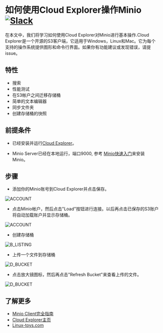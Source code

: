 # 如何使用Cloud Explorer操作Minio [![Slack](https://slack.minio.io/slack?type=svg)](https://slack.minio.io)

在本文中，我们将学习如何使用Cloud Explorer对Minio进行基本操作.Cloud Explorer是一个开源的S3客户端，它适用于Windows，Linux和Mac。它为每个支持的操作系统提供图形和命令行界面。如果你有功能建议或发现错误，请提issue。

## 特性

* 搜索
* 性能测试
* 在S3帐户之间迁移存储桶
* 简单的文本编辑器
* 同步文件夹
* 创建存储桶的快照

## 前提条件

- 已经安装并运行[Cloud Explorer](https://github.com/rusher81572/cloudExplorer)。

- Minio Server已经在本地运行，端口9000, 参考 [Minio快速入门](https://docs.minio.io/docs/minio-quickstart-guide)来安装Minio。


## 步骤

- 添加你的Minio账号到Cloud Explorer并点击保存。

![ACCOUNT](https://raw.githubusercontent.com/minio/cookbook/master/docs/screenshots/cloudexplorer/cloudexplorer-1.png)

- 点击Minio帐户，然后点击"Load"按钮进行连接。以后再点击已保存的S3账户将自动加载账户并显示存储桶。

![ACCOUNT](https://raw.githubusercontent.com/minio/cookbook/master/docs/screenshots/cloudexplorer/cloudexplorer-2.png)

- 创建存储桶

![B_LISTING](https://raw.githubusercontent.com/minio/cookbook/master/docs/screenshots/cloudexplorer/cloudexplorer-3.png)

- 上传一个文件到存储桶

![D_BUCKET](https://raw.githubusercontent.com/minio/cookbook/master/docs/screenshots/cloudexplorer/cloudexplorer-4.png)

- 点击放大镜图标，然后再点击"Refresh Bucket"来查看上传的文件。

![D_BUCKET](https://raw.githubusercontent.com/minio/cookbook/master/docs/screenshots/cloudexplorer/cloudexplorer-6.png)


## 了解更多

- [Minio Client完全指南](https://docs.minio.io/docs/minio-client-complete-guide)
- [Cloud Explorer主页](https://github.com/rusher81572/cloudExplorer)
- [Linux-toys.com](https://www.linux-toys.com/?page_id=211)
